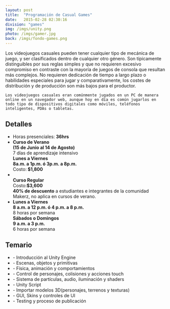 ```yaml
---
layout: post
title:  "Programación de Casual Games"
date:   2015-02-28 02:30:16
division: "games"
img: /imgs/unity.png
photo: /imgs/gamer.jpg
back: /imgs/fondo-games.png
---
```

<div class="description">
	Los videojuegos casuales pueden tener cualquier tipo de mecánica de juego, y ser clasificados dentro de cualquier otro género. Son típicamente distinguibles por sus reglas simples y que no requieren excesivo compromiso en contraste con la mayoría de juegos de consola que resultan más complejos. No requieren dedicación de tiempo a largo plazo o habilidades especiales para jugar y comparativamente, los costes de distribución y de producción son más bajos para el productor.

	Los videojuegos casuales eran comúnmente jugados en un PC de manera online en un navegador web, aunque hoy en día es común jugarlos en todo tipo de dispositivos digitales como móviles, teléfonos inteligentes, PDAs o tabletas.
</div>
<div class="details">
	<h2>Detalles</h2>
	<ul>
		<li>Horas presenciales: <strong>36hrs</strong></li>
		<li class="summer">
			<strong>Curso de Verano<br>(15 de Junio al 14 de Agosto)</strong>
			<br>7 días de aprendizaje intensivo
			<br><strong>Lunes a Viernes<br>8a.m. a 1p.m. ó 3p.m. a 8p.m.</strong>
			<br>Costo:<strong> $1,800</strong>
		</li>
		<li>
			<br><strong>Curso Regular</strong>
			<br>Costo:<strong>$3,600</strong>
			<br><strong>40% de descuento</strong> a estudiantes e integrantes de la comunidad Makerz, no aplica en cursos de verano.
		</li>
		<li>
			<strong>Lunes a Viernes<br>8 a.m. a 12 p.m. ó 4 p.m. a 8 p.m.</strong>
			<br>8 horas por semana
			<br><strong>Sábados o Domingos<br>9 a.m. a 3 p.m.</strong>
			<br>6 horas por semana
		</li>
	</ul>
</div>
<div class="course">
	<h2>Temario</h2>
	<ul>
		<li>- Introducción al Unity Engine</li>
		<li>- Escenas, objetos y primitivas</li>
		<li>- Física, animación y comportamientos</li>
		<li>- Control de personajes, colisiones y acciones touch</li>
		<li>- Sistema de partículas, audio, iluminación y shaders</li>
		<li>- Unity Script</li>
		<li>- Importar modelos 3D(personajes, terrenos y texturas)</li>
		<li>- GUI, Skins y controles de UI</li>
		<li>- Testing y proceso de publicación</li>
	</ul>
</div>